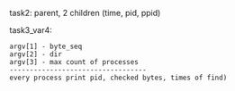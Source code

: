 task2:
	parent, 2 children (time, pid, ppid)

task3_var4:

	argv[1] - byte_seq
	argv[2] - dir
	argv[3] - max count of processes
	----------------------------------
	every process print pid, checked bytes, times of find)
	
	
